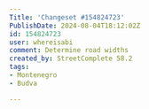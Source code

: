 ```yaml
---
Title: 'Changeset #154824723'
PublishDate: 2024-08-04T18:12:02Z
id: 154824723
user: whereisabi
comment: Determine road widths
created_by: StreetComplete 58.2
tags:
- Montenegro
- Budva

---
```

